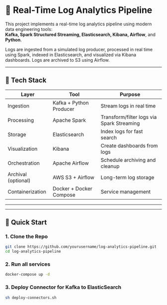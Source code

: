 # 🧠 Real-Time Log Analytics Pipeline

This project implements a real-time log analytics pipeline using modern data engineering tools:  
**Kafka, Spark Structured Streaming, Elasticsearch, Kibana, Airflow**, and **Python**.

Logs are ingested from a simulated log producer, processed in real time using Spark, indexed in Elasticsearch, and visualized via Kibana dashboards. Logs are archived to S3 using Airflow.

---

## 🔧 Tech Stack

| Layer            | Tool                  | Purpose                               |
|------------------|------------------------|----------------------------------------|
| Ingestion        | Kafka + Python Producer| Stream logs in real time               |
| Processing       | Apache Spark           | Transform/filter logs via Spark Streaming |
| Storage          | Elasticsearch          | Index logs for fast search             |
| Visualization    | Kibana                 | Create dashboards from logs            |
| Orchestration    | Apache Airflow         | Schedule archiving and cleanup         |
| Archival (optional)| AWS S3 + Airflow      | Long-term log storage                  |
| Containerization | Docker + Docker Compose| Service management                     |

---
---

## 🚀 Quick Start

### 1. Clone the Repo
```bash
git clone https://github.com/yourusername/log-analytics-pipeline.git
cd log-analytics-pipeline
```

### 2. Run all services
```bash
docker-compose up -d
```

### 3. Deploy Connector for Kafka to ElasticSearch
```bash
sh deploy-connectors.sh
```
